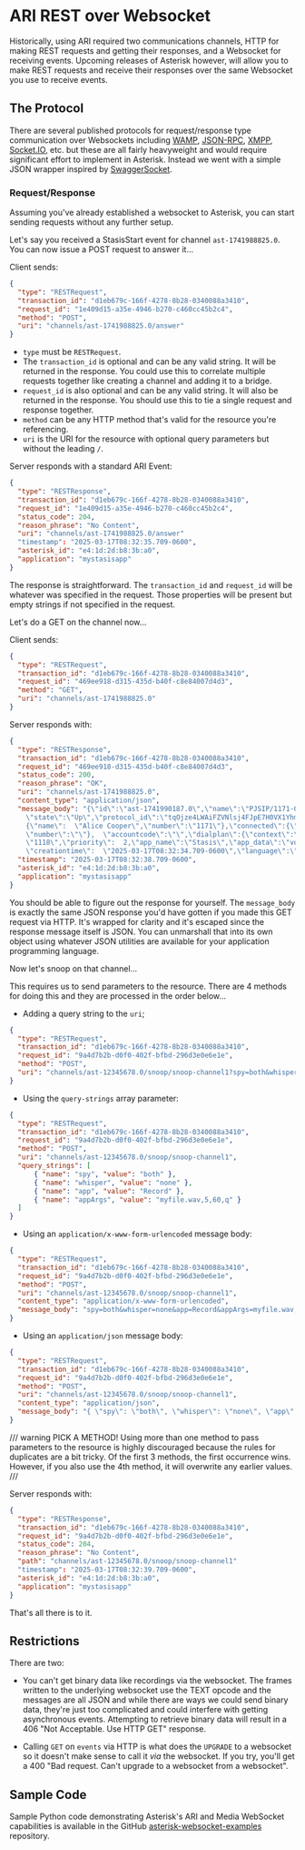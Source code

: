 # ARI REST over Websocket

Historically, using ARI required two communications channels, HTTP for making REST requests and getting their responses, and a Websocket for receiving events.  Upcoming releases of Asterisk however, will allow you to make REST requests and receive their responses over the same Websocket you use to receive events.

## The Protocol

There are several published protocols for request/response type communication over Websockets including [WAMP](https://wamp-proto.org), [JSON-RPC](https://www.jsonrpc.org), [XMPP](https://xmpp.org), [Socket.IO](https://socket.io), etc. but these are all fairly heavyweight and would require significant effort to implement in Asterisk.  Instead we went with a simple JSON wrapper inspired by [SwaggerSocket](https://github.com/swagger-api/swagger-socket).

### Request/Response

Assuming you've already established a websocket to Asterisk, you can start sending requests without any further setup.

Let's say you received a StasisStart event for channel `ast-1741988825.0`.  You can now issue a POST request to answer it...

Client sends:

```json
{
  "type": "RESTRequest",
  "transaction_id": "d1eb679c-166f-4278-8b28-0340088a3410",
  "request_id": "1e409d15-a35e-4946-b270-c460cc45b2c4",
  "method": "POST",
  "uri": "channels/ast-1741988825.0/answer"
}
```

* `type` must be `RESTRequest`.
* The `transaction_id` is optional and can be any valid string. It will be returned in the response.  You could use this to correlate multiple requests together like creating a channel and adding it to a bridge.
* `request_id` is also optional and can be any valid string. It will also be returned in the response. You should use this to tie a single request and response together.
* `method` can be any HTTP method that's valid for the resource you're referencing.
* `uri` is the URI for the resource with optional query parameters but without the leading `/`.

Server responds with a standard ARI Event:

```json
{
  "type": "RESTResponse",
  "transaction_id": "d1eb679c-166f-4278-8b28-0340088a3410",
  "request_id": "1e409d15-a35e-4946-b270-c460cc45b2c4",
  "status_code": 204,
  "reason_phrase": "No Content",
  "uri": "channels/ast-1741988825.0/answer"
  "timestamp": "2025-03-17T08:32:35.709-0600",
  "asterisk_id": "e4:1d:2d:b8:3b:a0",
  "application": "mystasisapp"
}
```

The response is straightforward. The `transaction_id` and `request_id` will be whatever was specified in the request.  Those properties will be present but empty strings if not specified in the request.

Let's do a GET on the channel now...

Client sends:

```json
{
  "type": "RESTRequest",
  "transaction_id": "d1eb679c-166f-4278-8b28-0340088a3410",
  "request_id": "469ee918-d315-435d-b40f-c8e84007d4d3",
  "method": "GET",
  "uri": "channels/ast-1741988825.0"
}
```

Server responds with:

```json
{
  "type": "RESTResponse",
  "transaction_id": "d1eb679c-166f-4278-8b28-0340088a3410",
  "request_id": "469ee918-d315-435d-b40f-c8e84007d4d3",
  "status_code": 200,
  "reason_phrase": "OK",
  "uri": "channels/ast-1741988825.0",
  "content_type": "application/json",
  "message_body": "{\"id\":\"ast-1741990187.0\",\"name\":\"PJSIP/1171-00000000\",
    \"state\":\"Up\",\"protocol_id\":\"tqOjze4LWAiFZVNlsj4FJpE7H0VX1Yhm\",\"caller\":
    {\"name\":  \"Alice Cooper\",\"number\":\"1171\"},\"connected\":{\"name\":\"\",
    \"number\":\"\"},  \"accountcode\":\"\",\"dialplan\":{\"context\":\"default\",\"exten\":
    \"1118\",\"priority\":  2,\"app_name\":\"Stasis\",\"app_data\":\"voicebot\"},
    \"creationtime\":  \"2025-03-17T08:32:34.709-0600\",\"language\":\"en_US\"}",
  "timestamp": "2025-03-17T08:32:38.709-0600",
  "asterisk_id": "e4:1d:2d:b8:3b:a0",
  "application": "mystasisapp"
}
```

You should be able to figure out the response for yourself.  The `message_body` is exactly the same JSON response you'd have gotten if you made this GET request via HTTP. It's wrapped for clarity and it's escaped since the response message itself is JSON. You can unmarshall that into its own object using whatever JSON utilities are available for your application programming language.

Now let's snoop on that channel...

This requires us to send parameters to the resource. There are 4 methods for doing this and they are processed in the order below...

* Adding a query string to the `uri`;

```json
{
  "type": "RESTRequest",
  "transaction_id": "d1eb679c-166f-4278-8b28-0340088a3410",
  "request_id": "9a4d7b2b-d0f0-402f-bfbd-296d3e0e6e1e",
  "method": "POST",
  "uri": "channels/ast-12345678.0/snoop/snoop-channel1?spy=both&whisper=none&app=Record&appArgs=myfile.wav,5,60,q"
}
```

* Using the `query-strings` array parameter:

```json
{
  "type": "RESTRequest",
  "transaction_id": "d1eb679c-166f-4278-8b28-0340088a3410",
  "request_id": "9a4d7b2b-d0f0-402f-bfbd-296d3e0e6e1e",
  "method": "POST",
  "uri": "channels/ast-12345678.0/snoop/snoop-channel1",
  "query_strings": [
      { "name": "spy", "value": "both" },
      { "name": "whisper", "value": "none" },
      { "name": "app", "value": "Record" },
      { "name": "appArgs", "value": "myfile.wav,5,60,q" }
  ]
}
```

* Using an `application/x-www-form-urlencoded` message body:

```json
{
  "type": "RESTRequest",
  "transaction_id": "d1eb679c-166f-4278-8b28-0340088a3410",
  "request_id": "9a4d7b2b-d0f0-402f-bfbd-296d3e0e6e1e",
  "method": "POST",
  "uri": "channels/ast-12345678.0/snoop/snoop-channel1",
  "content_type": "application/x-www-form-urlencoded",
  "message_body": "spy=both&whisper=none&app=Record&appArgs=myfile.wav,5,60,q"
}
```

* Using an `application/json` message body:

```json
{
  "type": "RESTRequest",
  "transaction_id": "d1eb679c-166f-4278-8b28-0340088a3410",
  "request_id": "9a4d7b2b-d0f0-402f-bfbd-296d3e0e6e1e",
  "method": "POST",
  "uri": "channels/ast-12345678.0/snoop/snoop-channel1",
  "content_type": "application/json",
  "message_body": "{ \"spy\": \"both\", \"whisper\": \"none\", \"app\": \"Record\", \"appArgs\": \"myfile.wav,5,60,q\" }"
}
```

/// warning
PICK A METHOD! Using more than one method to pass parameters to the resource is highly discouraged because the rules for duplicates are a bit tricky.  Of the first 3 methods, the first occurrence wins. However, if you also use the 4th method, it will overwrite any earlier values.
///

Server responds with:

```json
{
  "type": "RESTResponse",
  "transaction_id": "d1eb679c-166f-4278-8b28-0340088a3410",
  "request_id": "9a4d7b2b-d0f0-402f-bfbd-296d3e0e6e1e",
  "status_code": 204,
  "reason_phrase": "No Content",
  "path": "channels/ast-12345678.0/snoop/snoop-channel1"
  "timestamp": "2025-03-17T08:32:39.709-0600",
  "asterisk_id": "e4:1d:2d:b8:3b:a0",
  "application": "mystasisapp"
}
```

That's all there is to it.

## Restrictions

There are two:

* You can't get binary data like recordings via the websocket.  The frames written to the underlying websocket use the TEXT opcode and the messages are all JSON and while there are ways we could send binary data, they're just too complicated and could interfere with getting asynchronous events.  Attempting to retrieve binary data will result in a 406 "Not Acceptable. Use HTTP GET" response.

* Calling `GET` on `events` via HTTP is what does the `UPGRADE` to a websocket so it doesn't make sense to call it _via_ the websocket.  If you try, you'll get a 400 "Bad request. Can't upgrade to a websocket from a websocket".

## Sample Code

Sample Python code demonstrating Asterisk's ARI and Media WebSocket capabilities is available in the GitHub [asterisk-websocket-examples](https://github.com/asterisk/asterisk-websocket-examples) repository.

